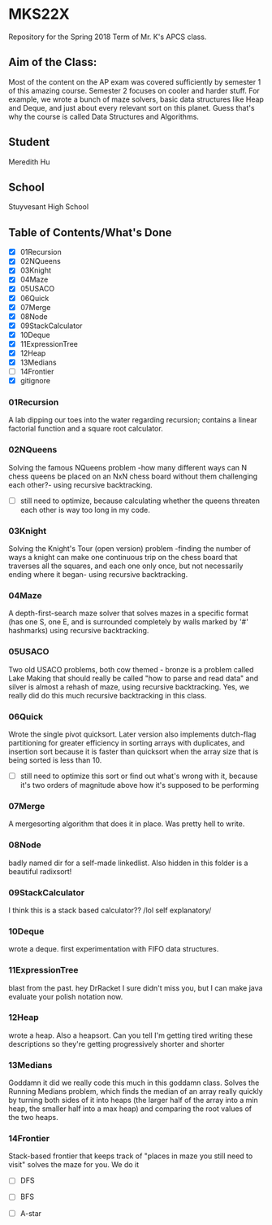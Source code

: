 # MKS22X
Repository for the Spring 2018 Term of Mr. K's APCS class.

## Aim of the Class:
Most of the content on the AP exam was covered sufficiently by semester 1 of this amazing course. Semester 2 focuses on cooler and harder stuff. For example, we wrote a bunch of maze solvers, basic data structures like Heap and Deque, and just about every relevant sort on this planet. Guess that's why the course is called Data Structures and Algorithms.

## Student
Meredith Hu

## School
Stuyvesant High School

## Table of Contents/What's Done
 - [x] 01Recursion
 - [x] 02NQueens
 - [x] 03Knight
 - [x] 04Maze
 - [x] 05USACO
 - [x] 06Quick
 - [x] 07Merge
 - [x] 08Node
 - [x] 09StackCalculator
 - [x] 10Deque
 - [x] 11ExpressionTree
 - [x] 12Heap
 - [x] 13Medians
 - [ ] 14Frontier
 - [x] gitignore
### 01Recursion
A lab dipping our toes into the water regarding recursion; contains a linear factorial function and a square root calculator.

### 02NQueens
Solving the famous NQueens problem -how many different ways can N chess queens be placed on an NxN chess board without them challenging each other?- using recursive backtracking.
 - [ ] still need to optimize, because calculating whether the queens threaten each other is way too long in my code.

### 03Knight
Solving the Knight's Tour (open version) problem -finding the number of ways a knight can make one continuous trip on the chess board that traverses all the squares, and each one only once, but not necessarily ending where it began- using recursive backtracking.

### 04Maze
A depth-first-search maze solver that solves mazes in a specific format (has one S, one E, and is surrounded completely by walls marked by '#' hashmarks) using recursive backtracking.

### 05USACO
Two old USACO problems, both cow themed - bronze is a problem called Lake Making that should really be called "how to parse and read data" and silver is almost a rehash of maze, using recursive backtracking. Yes, we really did do this much recursive backtracking in this class.

### 06Quick
Wrote the single pivot quicksort. Later version also implements dutch-flag partitioning for greater efficiency in sorting arrays with duplicates, and insertion sort because it is faster than quicksort when the array size that is being sorted is less than 10.
 - [ ] still need to optimize this sort or find out what's wrong with it, because it's two orders of magnitude above how it's supposed to be performing

### 07Merge
A mergesorting algorithm that does it in place. Was pretty hell to write.

### 08Node
badly named dir for a self-made linkedlist.
Also hidden in this folder is a beautiful radixsort!

### 09StackCalculator
I think this is a stack based calculator?? 
/lol self explanatory/

### 10Deque
wrote a deque. first experimentation with FIFO data structures.

### 11ExpressionTree
blast from the past. hey DrRacket I sure didn't miss you, but I can make java evaluate your polish notation now.

### 12Heap
wrote a heap. Also a heapsort.
Can you tell I'm getting tired writing these descriptions so they're getting progressively shorter and shorter

### 13Medians
Goddamn it did we really code this much in this goddamn class. Solves the Running Medians problem, which finds the median of an array really quickly by turning both sides of it into heaps (the larger half of the array into a min heap, the smaller half into a max heap) and comparing the root values of the two heaps.

### 14Frontier
Stack-based frontier that keeps track of "places in maze you still need to visit" solves the maze for you. We do it
 - [ ] DFS
 - [ ] BFS
 - [ ] A-star


